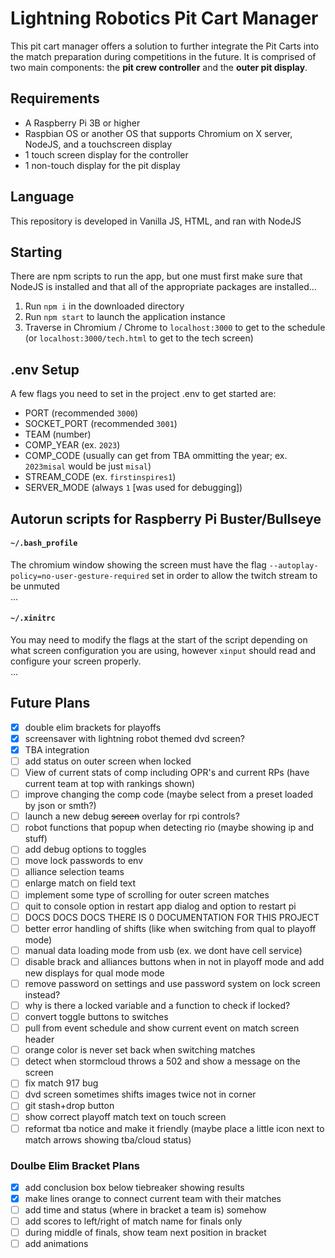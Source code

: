 # Lightning Robotics Pit Cart Manager
This pit cart manager offers a solution to further integrate the Pit Carts into the match preparation during competitions in the future. It is comprised of two main components: the **pit crew controller** and the **outer pit display**.

## Requirements
* A Raspberry Pi 3B or higher
* Raspbian OS or another OS that supports Chromium on X server, NodeJS, and a touchscreen display
* 1 touch screen display for the controller
* 1 non-touch display for the pit display

## Language
This repository is developed in Vanilla JS, HTML, and ran with NodeJS

## Starting
There are npm scripts to run the app, but one must first make sure that NodeJS is installed and that all of the appropriate packages are installed...
1. Run `npm i` in the downloaded directory
2. Run `npm start` to launch the application instance
3. Traverse in Chromium / Chrome to `localhost:3000` to get to the schedule (or `localhost:3000/tech.html` to get to the tech screen)

## .env Setup
A few flags you need to set in the project .env to get started are:
- PORT (recommended `3000`)
- SOCKET_PORT (recommended `3001`)
- TEAM (number)
- COMP_YEAR (ex. `2023`)
- COMP_CODE (usually can get from TBA ommitting the year; ex. `2023misal` would be just `misal`)
- STREAM_CODE (ex. `firstinspires1`)
- SERVER_MODE (always `1` \[was used for debugging])

## Autorun scripts for Raspberry Pi Buster/Bullseye
#### `~/.bash_profile`
The chromium window showing the screen must have the flag `--autoplay-policy=no-user-gesture-required` set in order to allow the twitch stream to be unmuted
<br/>...
#### `~/.xinitrc`
You may need to modify the flags at the start of the script depending on what screen configuration you are using, however `xinput` should read and configure your screen properly.
<br/>...

## Future Plans
- [x] double elim brackets for playoffs
- [x] screensaver with lightning robot themed dvd screen?
- [x] TBA integration
- [ ] add status on outer screen when locked
- [ ] View of current stats of comp including OPR's and current RPs (have current team at top with rankings shown)
- [ ] improve changing the comp code (maybe select from a preset loaded by json or smth?)
- [ ] launch a new debug ~~screen~~ overlay for rpi controls?
- [ ] robot functions that popup when detecting rio (maybe showing ip and stuff)
- [ ] add debug options to toggles
- [ ] move lock passwords to env
- [ ] alliance selection teams
- [ ] enlarge match on field text
- [ ] implement some type of scrolling for outer screen matches
- [ ] quit to console option in restart app dialog and option to restart pi
- [ ] DOCS DOCS DOCS THERE IS 0 DOCUMENTATION FOR THIS PROJECT
- [ ] better error handling of shifts (like when switching from qual to playoff mode)
- [ ] manual data loading mode from usb (ex. we dont have cell service)
- [ ] disable brack and alliances buttons when in not in playoff mode and add new displays for qual mode mode
- [ ] remove password on settings and use password system on lock screen instead?
- [ ] why is there a locked variable and a function to check if locked?
- [ ] convert toggle buttons to switches
- [ ] pull from event schedule and show current event on match screen header
- [ ] orange color is never set back when switching matches
- [ ] detect when stormcloud throws a 502 and show a message on the screen
- [ ] fix match 917 bug
- [ ] dvd screen sometimes shifts images twice not in corner
- [ ] git stash+drop button
- [ ] show correct playoff match text on touch screen
- [ ] reformat tba notice and make it friendly (maybe place a little icon next to match arrows showing tba/cloud status)

### Doulbe Elim Bracket Plans
- [x] add conclusion box below tiebreaker showing results
- [x] make lines orange to connect current team with their matches
- [ ] add time and status (where in bracket a team is) somehow
- [ ] add scores to left/right of match name for finals only
- [ ] during middle of finals, show team next position in bracket
- [ ] add animations
